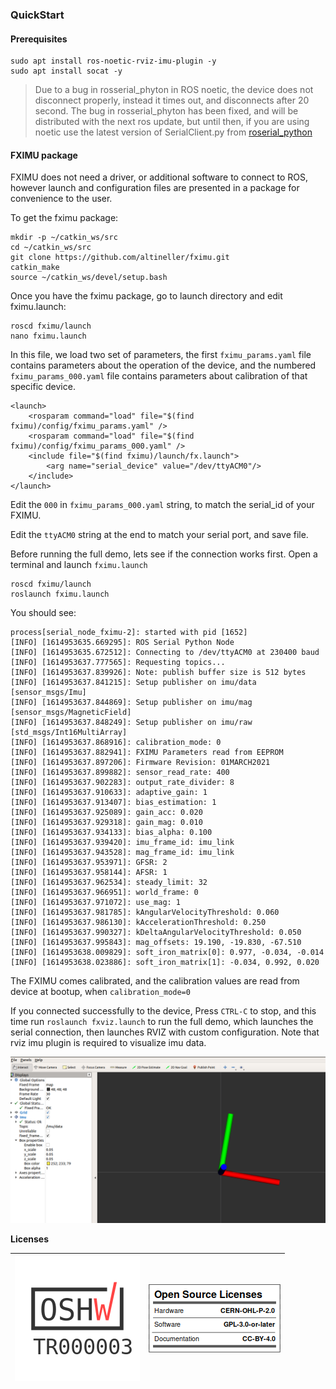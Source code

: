 ### QuickStart

#### Prerequisites

```		
sudo apt install ros-noetic-rviz-imu-plugin -y  
sudo apt install socat -y  
```

> Due to a bug in rosserial\_phyton in ROS noetic, the device does not disconnect properly, instead it times out, and disconnects after 20 second. The bug in rosserial\_phyton has been fixed, and will be distributed with the next ros update, but until then, if you are using noetic use the latest version of SerialClient.py from [roserial_python](https://github.com/ros-drivers/rosserial/blob/noetic-devel/rosserial_python/src/rosserial_python/SerialClient.py)

#### FXIMU package

FXIMU does not need a driver, or additional software to connect to ROS, however launch and configuration files are presented in a package for convenience to the user. 

To get the fximu package:

```
mkdir -p ~/catkin_ws/src
cd ~/catkin_ws/src
git clone https://github.com/altineller/fximu.git
catkin_make
source ~/catkin_ws/devel/setup.bash
```

Once you have the fximu package, go to launch directory and edit fximu.launch:

```
roscd fximu/launch
nano fximu.launch
```

In this file, we load two set of parameters, the first `fximu_params.yaml` file contains parameters about the operation of the device, and the numbered `fximu_params_000.yaml` file contains parameters about calibration of that specific device.

```
<launch>
    <rosparam command="load" file="$(find fximu)/config/fximu_params.yaml" />
    <rosparam command="load" file="$(find fximu)/config/fximu_params_000.yaml" />
    <include file="$(find fximu)/launch/fx.launch">
        <arg name="serial_device" value="/dev/ttyACM0"/>
    </include>
</launch>
```

Edit the `000` in `fximu_params_000.yaml` string, to match the serial_id of your FXIMU.

Edit the `ttyACM0` string at the end to match your serial port, and save file.

Before running the full demo, lets see if the connection works first. Open a terminal and launch `fximu.launch`

```
roscd fximu/launch
roslaunch fximu.launch
```  

You should see:

```console
process[serial_node_fximu-2]: started with pid [1652]
[INFO] [1614953635.669295]: ROS Serial Python Node
[INFO] [1614953635.672512]: Connecting to /dev/ttyACM0 at 230400 baud
[INFO] [1614953637.777565]: Requesting topics...
[INFO] [1614953637.839926]: Note: publish buffer size is 512 bytes
[INFO] [1614953637.841215]: Setup publisher on imu/data [sensor_msgs/Imu]
[INFO] [1614953637.844869]: Setup publisher on imu/mag [sensor_msgs/MagneticField]
[INFO] [1614953637.848249]: Setup publisher on imu/raw [std_msgs/Int16MultiArray]
[INFO] [1614953637.868916]: calibration_mode: 0
[INFO] [1614953637.882941]: FXIMU Parameters read from EEPROM
[INFO] [1614953637.897206]: Firmware Revision: 01MARCH2021
[INFO] [1614953637.899882]: sensor_read_rate: 400
[INFO] [1614953637.902283]: output_rate_divider: 8
[INFO] [1614953637.910633]: adaptive_gain: 1
[INFO] [1614953637.913407]: bias_estimation: 1
[INFO] [1614953637.925089]: gain_acc: 0.020
[INFO] [1614953637.929318]: gain_mag: 0.010
[INFO] [1614953637.934133]: bias_alpha: 0.100
[INFO] [1614953637.939420]: imu_frame_id: imu_link
[INFO] [1614953637.943528]: mag_frame_id: imu_link
[INFO] [1614953637.953971]: GFSR: 2
[INFO] [1614953637.958144]: AFSR: 1
[INFO] [1614953637.962534]: steady_limit: 32
[INFO] [1614953637.966951]: world_frame: 0
[INFO] [1614953637.971072]: use_mag: 1
[INFO] [1614953637.981785]: kAngularVelocityThreshold: 0.060
[INFO] [1614953637.986130]: kAccelerationThreshold: 0.250
[INFO] [1614953637.990327]: kDeltaAngularVelocityThreshold: 0.050
[INFO] [1614953637.995843]: mag_offsets: 19.190, -19.830, -67.510
[INFO] [1614953638.009829]: soft_iron_matrix[0]: 0.977, -0.034, -0.014
[INFO] [1614953638.023886]: soft_iron_matrix[1]: -0.034, 0.992, 0.020
```

The FXIMU comes calibrated, and the calibration values are read from device at bootup, when `calibration_mode=0`

If you connected successfully to the device, Press `CTRL-C` to stop, and this time run `roslaunch fxviz.launch` to run the full demo, which launches the serial connection, then launches RVIZ with custom configuration. Note that rviz imu plugin is required to visualize imu data.

![rviz](https://raw.githubusercontent.com/rosrider/fximu_doc/main/img/rviz.png)

**Licenses**

|![tr000003](https://raw.githubusercontent.com/rosrider/fximu_doc/main/img/TR000003.png)   |![license](https://raw.githubusercontent.com/ROSRider/fximu_doc/main/img/license.png)|
|----|----|  

